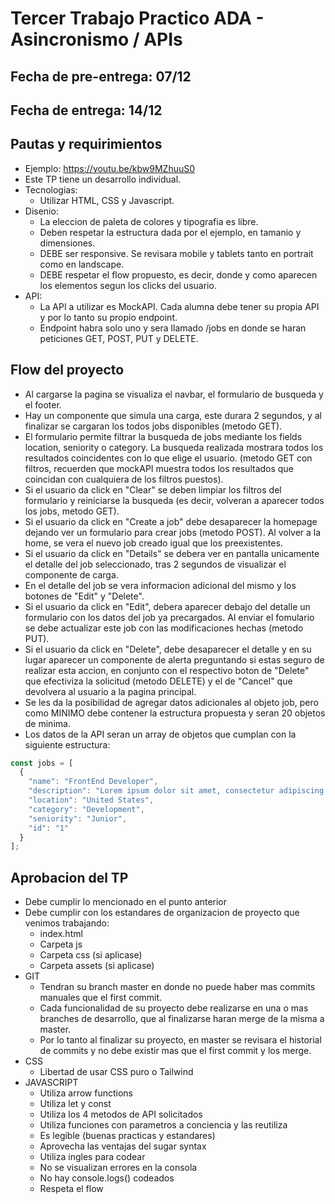 # Tercer Trabajo Practico ADA - Asincronismo / APIs

## Fecha de pre-entrega: 07/12
## Fecha de entrega: 14/12
## Pautas y requirimientos

- Ejemplo: https://youtu.be/kbw9MZhuuS0
- Este TP tiene un desarrollo individual.
- Tecnologias:
    - Utilizar HTML, CSS y Javascript.
- Disenio:
    - La eleccion de paleta de colores y tipografia es libre.
    - Deben respetar la estructura dada por el ejemplo, en tamanio y dimensiones.
    - DEBE ser responsive. Se revisara mobile y tablets tanto en portrait como en landscape.
    - DEBE respetar el flow propuesto, es decir, donde y como aparecen los elementos segun los clicks del usuario.
- API:
    - La API a utilizar es MockAPI. Cada alumna debe tener su propia API y por lo tanto su propio endpoint.
    - Endpoint habra solo uno y sera llamado /jobs en donde se haran peticiones GET, POST, PUT y DELETE.

## Flow del proyecto

- Al cargarse la pagina se visualiza el navbar, el formulario de busqueda y el footer.
- Hay un componente que simula una carga, este durara 2 segundos, y al finalizar se cargaran los todos jobs disponibles (metodo GET).
- El formulario permite filtrar la busqueda de jobs mediante los fields location, seniority o category. La busqueda realizada mostrara todos los resultados coincidentes con lo que elige el usuario. (metodo GET con filtros, recuerden que mockAPI muestra todos los resultados que coincidan con cualquiera de los filtros puestos).
- Si el usuario da click en "Clear" se deben limpiar los filtros del formulario y reiniciarse la busqueda (es decir, volveran a aparecer todos los jobs, metodo GET).
- Si el usuario da click en "Create a job" debe desaparecer la homepage dejando ver un formulario para crear jobs (metodo POST). Al volver a la home, se vera el nuevo job creado igual que los preexistentes.
- Si el usuario da click en "Details" se debera ver en pantalla unicamente el detalle del job seleccionado, tras 2 segundos de visualizar el componente de carga.
- En el detalle del job se vera informacion adicional del mismo y los botones de "Edit" y "Delete".
- Si el usuario da click en "Edit", debera aparecer debajo del detalle un formulario con los datos del job ya precargados. Al enviar el fomulario se debe actualizar este job con las modificaciones hechas (metodo PUT).
- Si el usuario da click en "Delete", debe desaparecer el detalle y en su lugar aparecer un componente de alerta preguntando si estas seguro de realizar esta accion, en conjunto con el respectivo boton de "Delete" que efectiviza la solicitud (metodo DELETE) y el de "Cancel" que devolvera al usuario a la pagina principal.
- Se les da la posibilidad de agregar datos adicionales al objeto job, pero como MINIMO debe contener la estructura propuesta y seran 20 objetos de minima.
- Los datos de la API seran un array de objetos que cumplan con la siguiente estructura:
```js
const jobs = [
  {
    "name": "FrontEnd Developer",
    "description": "Lorem ipsum dolor sit amet, consectetur adipiscing elit, sed do eiusmod tempor incididunt ut labore et dolore magna aliqua. Faucibus turpis in eu mi bibendum neque. Eu volutpat odio facilisis mauris sit amet massa vitae tortor. Congue nisi vitae suscipit tellus mauris a diam maecenas sed. Sagittis purus sit amet volutpat consequat mauris nunc congue. Sagittis purus sit amet volutpat consequat mauris nunc congue.",
    "location": "United States",
    "category": "Development",
    "seniority": "Junior",
    "id": "1"
  }
];
```

## Aprobacion del TP

- Debe cumplir lo mencionado en el punto anterior
- Debe cumplir con los estandares de organizacion de proyecto que venimos trabajando:
    - index.html
    - Carpeta js
    - Carpeta css (si aplicase)
    - Carpeta assets (si aplicase)
- GIT
    - Tendran su branch master en donde no puede haber mas commits manuales que el first commit.
    - Cada funcionalidad de su proyecto debe realizarse en una o mas branches de desarrollo, que al finalizarse haran merge de la misma a master.
    - Por lo tanto al finalizar su proyecto, en master se revisara el historial de commits y no debe existir mas que el first commit y los merge.
- CSS
    - Libertad de usar CSS puro o Tailwind
- JAVASCRIPT
    - Utiliza arrow functions
    - Utiliza let y const
    - Utiliza los 4 metodos de API solicitados
    - Utiliza funciones con parametros a conciencia y las reutiliza
    - Es legible (buenas practicas y estandares)
    - Aprovecha las ventajas del sugar syntax
    - Utiliza ingles para codear
    - No se visualizan errores en la consola
    - No hay console.logs() codeados
    - Respeta el flow
